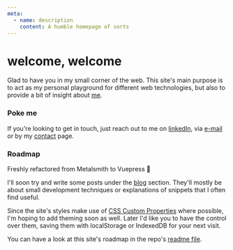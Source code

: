 ```yaml
---
meta:
  - name: description
    content: A humble homepage of sorts
---
```


# welcome, welcome

Glad to have you in my small corner of the web.
This site's main purpose is to act as my personal playground for different web
technologies, but also to provide a bit of insight about [me](/about/).

### Poke me

If you're looking to get in touch, just reach out to me on
[linkedIn](https://www.linkedin.com/in/andreasvirkus "View my LinkedIn profile"), via
[e-mail](mailto:write@andreasvirkus.me "Shoot me a mail!") or by my [contact](/contact/) page.

### Roadmap

Freshly refactored from Metalsmith to Vuepress 🌈

I'll soon try and write some posts under the [blog](/thoughts/) section. They'll
mostly be about small development techniques or explanations of snippets
that I often find useful.

Since the site's styles make use of [CSS Custom Properties](https://developer.mozilla.org/en-US/docs/Web/CSS/--*) where possible,
I'm hoping to add theming soon as well. Later I'd like you to have the control
over them, saving them with localStorage or IndexedDB for your next visit.

You can have a look at this site's roadmap in the repo's [readme file](https://github.com/andreasvirkus/andreasvirkus.github.io#roadmap).
